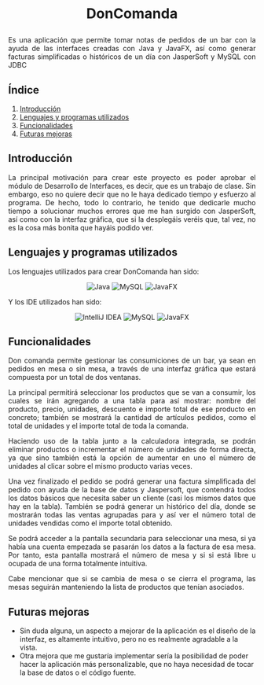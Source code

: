 # <p align="center">DonComanda</p>
 <p align="justify">Es una aplicación que permite tomar notas de pedidos de un bar con la ayuda de las interfaces creadas con Java y JavaFX, así como generar facturas simplificadas o históricos de un día con JasperSoft y MySQL con JDBC</p>

 ## Índice
 1. [Introducción](#introducción)
 2. [Lenguajes y programas utilizados](#lenguajes-y-programas-utilizados)
 3. [Funcionalidades](#funcionalidades)
 4. [Futuras mejoras](#futuras-mejoras)

 ## Introducción
  <p align="justify">La principal motivación para crear este proyecto es poder aprobar el módulo de Desarrollo de Interfaces, es decir, que es un trabajo de clase. Sin embargo, eso no quiere decir que no le haya dedicado tiempo y esfuerzo al programa. De hecho, todo lo contrario, he tenido que dedicarle mucho tiempo a solucionar muchos errores que me han surgido con JasperSoft, así como con la interfaz gráfica, que si la desplegáis veréis que, tal vez, no es la cosa más bonita que hayáis podido ver.</p>
  
 ## Lenguajes y programas utilizados
 Los lenguajes utilizados para crear DonComanda han sido:
 
  <div align="center">
   <img src="https://img.shields.io/badge/java-%23ED8B00.svg?style=for-the-badge&logo=openjdk&logoColor=white" alt="Java">
   <img src="https://img.shields.io/badge/mysql-%234479A1.svg?style=for-the-badge&logo=mysql&logoColor=white" alt="MySQL">
   <img src="https://img.shields.io/badge/javafx-%23FF0000.svg?style=for-the-badge&logo=javafx&logoColor=white" alt="JavaFX">
  </div>

 Y los IDE utilizados han sido:

  <div align="center">
   <img src="https://img.shields.io/badge/IntelliJ_IDEA-000000.svg?style=for-the-badge&logo=intellij-idea&logoColor=white" alt="IntelliJ IDEA">
   <img src="https://img.shields.io/badge/MySQL_Workbench-%23224f70.svg?style=for-the-badge&logo=mysql&logoColor=orange" alt="MySQL">
   <img src="https://img.shields.io/badge/JasperSoft-0e67a4.svg?style=for-the-badge&logo=apache&logoColor=white" alt="JavaFX">
  </div>
 
 ## Funcionalidades
 <p align="justify">Don comanda permite gestionar las consumiciones de un bar, ya sean en pedidos en mesa o sin mesa, a través de una interfaz gráfica que estará compuesta por un total de dos ventanas.</p>
 
 <p align="justify">La principal permitirá seleccionar los productos que se van a consumir, los cuales se irán agregando a una tabla para así mostrar: nombre del producto, precio, unidades, descuento e importe total de ese producto en concreto; también se mostrará la cantidad de artículos pedidos, como el total de unidades y el importe total de toda la comanda.
 <p align="justify">Haciendo uso de la tabla junto a la calculadora integrada, se podrán eliminar productos o incrementar el número de unidades de forma directa, ya que sino también está la opción de aumentar en uno el número de unidades al clicar sobre el mismo producto varias veces.</p>
 <p align="justify">Una vez finalizado el pedido se podrá generar una factura simplificada del pedido con ayuda de la base de datos y Jaspersoft, que contendrá todos los datos básicos que necesita saber un cliente (casi los mismos datos que hay en la tabla). También se podrá generar un histórico del día, donde se mostrarán todas las ventas agrupadas para y así ver el número total de unidades vendidas como el importe total obtenido.</p>

 <p align="justify">Se podrá acceder a la pantalla secundaria para seleccionar una mesa, si ya había una cuenta empezada se pasarán los datos a la factura de esa mesa. Por tanto, esta pantalla mostrará el número de mesa y si si está libre u ocupada de una forma totalmente intuitiva.</p>
 <p align="justify">Cabe mencionar que si se cambia de mesa o se cierra el programa, las mesas seguirán manteniendo la lista de productos que tenían asociados.</p>
 
 ## Futuras mejoras
 - Sin duda alguna, un aspecto a mejorar de la aplicación es el diseño de la interfaz, es altamente intuitivo, pero no es realmente agradable a la vista.
 - Otra mejora que me gustaría implementar sería la posibilidad de poder hacer la aplicación más personalizable, que no haya necesidad de tocar la base de datos o el código fuente.
